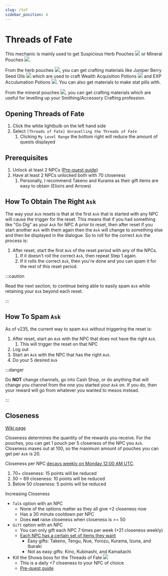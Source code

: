 ```yaml
---
slug: /tof
sidebar_position: 4
---
```


# Threads of Fate

This mechanic is mainly used to get Suspicious Herb Pouches ![](https://maplestory.io/api/GMS/228/item/2431233/icon) or Mineral Pouches ![](https://maplestory.io/api/GMS/228/item/2431232/icon).

From the herb pouches ![](https://maplestory.io/api/GMS/228/item/2431233/icon), you can get crafting materials like Juniper Berry Seed Oils ![](https://maplestory.io/api/GMS/228/item/4023019/icon) which are used to craft Wealth Acquisition Potions ![](https://maplestory.io/api/GMS/228/item/2003551/icon) and EXP Acculumation Potions ![](https://maplestory.io/api/GMS/228/item/2003550/icon). You can also get materials to make stat pills with.

From the mineral pouches ![](https://maplestory.io/api/GMS/228/item/2431232/icon), you can get crafting materials which are useful for levelling up your Smithing/Accessory Crafting profession.

## Opening Threads of Fate

1. Click the white lightbulb on the left hand side
2. Select `[Threads of Fate] Unravelling the Threads of Fate`
   1. Clicking `My Level Range` the bottom right will reduce the amount of quests displayed

## Prerequisites

1. Unlock at least 2 NPCs ([Pre-quest guide](https://www.reddit.com/r/Maplestory/comments/p574l9/threads_of_fate_summarized_questline/))
2. Have at least 2 NPCs unlocked both with 70 closeness
   1. Personally, I recommend Takeno and Kurama as their gift items are easy to obtain (Elixirs and Arrows)

## How To Obtain The Right `Ask`

The way your `Ask` resets is that at the first `Ask` that is started with any NPC will cause the trigger for the reset.
This means that if you had something like "Go Dig" as your `Ask` for NPC A prior to reset, then after reset if you start another `Ask` with them again then the `Ask` will change to something else and then be displayed in the dialogue.
So to roll for the correct `Ask` the process is:
1. After reset, start the first `Ask` of the reset period with any of the NPCs.
   1. If it doesn't roll the correct `Ask`, then repeat Step 1 again.
   2. If it rolls the correct `Ask`, then you're done and you can spam it for the rest of this reset period.

:::caution

Read the next section, to continue being able to easily spam `Ask` while retaining your `Ask` beyond each reset.

:::

## How To Spam `Ask`

As of v235, the current way to spam `Ask` without triggering the reset is:
1. After reset, start an `Ask` with the NPC that does not have the right `Ask`.
   1. This will trigger the reset on that NPC
2. Log out
3. Start an `Ask` with the NPC that has the right `Ask`.
4.  Do your 5 desired `Ask`

:::danger

Do **NOT** change channels, go into Cash Shop, or do anything that will change you channel from the one you started your `Ask` on. If you do, then your reward will go from whatever you wanted to mesos instead.

:::

## Closeness

[Wiki page](https://maplestory.fandom.com/wiki/Epic/Mushroom_Shrine_Tales#Threads_of_Fate)

Closeness determines the quantity of the rewards you receive. For the pouches, you can get 1 pouch per 5 closeness of the NPC you `Ask`. Closeness maxes out at 100, so the maximum amount of pouches you can get per `Ask` is 20.

Closeness per NPC [decays weekly on Monday 12:00 AM UTC](https://maplestory.nexon.net/news/65824/v-221-spring-blossoms-patch-notes).
   1. 70+ closeness: 15 points will be reduced
   2. 50 ~ 69 closeness: 10 points will be reduced
   3. Below 50 closeness: 5 points will be reduced

Increasing Closeness
   - `Talk` option with an NPC
     - None of the options matter as they all give +2 closeness now
     - Has a 30 minute cooldown per NPC
     - Does **not** raise closeness when closeness is >= 50
   - `Gift` option with an NPC
     - You can only gift each NPC 7 times per week (+21 closeness weekly)
     - [Each NPC has a certain set of items they want](https://maplestory.fandom.com/wiki/Epic/Mushroom_Shrine_Tales#Threads_of_Fate)
       - Easy gifts: Takeno, Tengu, Nue, Yorozu, Kurama, Izuna, and Ibaraki
       - Not as easy gifts: Kino, Kubinashi, and Kamaitachi
   - Kill the Showa boss for the Threads of Fate ![](https://maplestory.io/api/GMS/228/item/2632261/icon)
     - This is a daily +7 closeness to your NPC of choice
     - [Pre-quest guide](https://www.reddit.com/r/Maplestory/comments/m2ez2b/psa_yakuza_boss_prequest_order/)